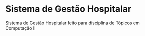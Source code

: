# Sistema de Gestão Hospitalar
Sistema de Gestão Hospitalar feito para disciplina de Tópicos em Computação II
